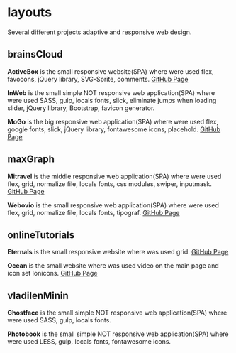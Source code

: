 # layouts
Several different projects adaptive and responsive web design.

## brainsCloud
**ActiveBox** is the small responsive website(SPA) where were used flex, favocons, jQuery library, SVG-Sprite, comments. [GitHub Page](https://andriistoliarov.github.io/layouts/brainsCloud/activeBox/index.html)

**InWeb** is the small simple NOT responsive web application(SPA) where were used SASS, gulp, locals fonts, slick, eliminate jumps when loading slider, jQuery library, Bootstrap, favicon generator.

**MoGo** is the big responsive web application(SPA) where were used flex, google fonts, slick, jQuery library, fontawesome icons, placehold. [GitHub Page](https://andriistoliarov.github.io/layouts/brainsCloud/moGo/index.html)

## maxGraph
**Mitravel** is the middle responsive web application(SPA) where were used flex, grid, normalize file, locals fonts, css modules, swiper, inputmask. [GitHub Page](https://andriistoliarov.github.io/layouts/maxGraph/mitravel/index.html)

**Webovio** is the small responsive web application(SPA) where were used flex, grid, normalize file, locals fonts, tipograf. [GitHub Page](https://andriistoliarov.github.io/layouts/maxGraph/webovio/index.html)

## onlineTutorials
**Eternals** is the small responsive website where was used grid. [GitHub Page](https://andriistoliarov.github.io/layouts/onlineTutorials/eternals/index.html)

**Ocean** is the small website where was used video on the main page and icon set Ionicons. [GitHub Page](https://andriistoliarov.github.io/layouts/onlineTutorials/ocean/index.html)

## vladilenMinin
**Ghostface** is the small simple NOT responsive web application(SPA) where were used SASS, gulp, locals fonts.

**Photobook** is the small simple NOT responsive web application(SPA) where were used LESS, gulp, locals fonts, fontawesome icons.
